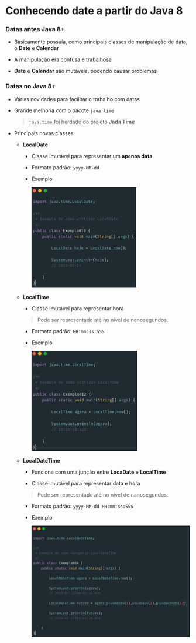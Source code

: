 # Conhecendo date a partir do Java 8

### Datas antes Java 8+

* Basicamente possuía, como principais classes de manipulação de data, o **Date** e **Calendar**

* A manipulação era confusa e trabalhosa

* **Date** e **Calendar** são mutáveis, podendo causar problemas 

### Datas no Java 8+

* Várias novidades para facilitar o trabalho com datas

* Grande melhoria com o pacote `java.time`

  > `java.time` foi herdado do projeto **Jada Time**

* Principais novas classes

  * **LocalDate**

    * Classe imutável para representar um **apenas data**

    * Formato padrão: `yyyy-MM-dd`

    * Exemplo

      ![](./assets/classe-localdate.png)

  * **LocalTime**

    * Classe imutável para representar hora

    > Pode ser representado até no nível de nanosegundos.

    * Formato padrão: `HH:mm:ss:SSS`

    * Exemplo

      ![](./assets/classe-localtime.png)

  * **LocalDateTime**

    * Funciona com uma junção entre **LocaDate** e **LocalTime**

    * Classe imutável para representar data e hora

    > Pode ser representado até no nível de nanosegundos.

    * Formato padrão: `yyyy-MM-dd HH:mm:ss:SSS`

    * Exemplo

      ![](./assets/classe-localdatetime.png)

